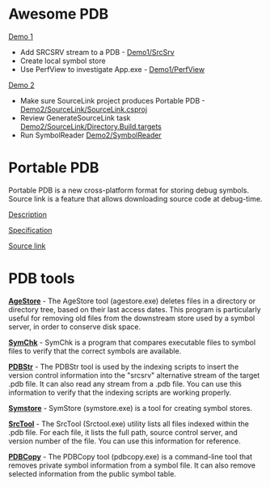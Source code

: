 Awesome PDB
====
[Demo 1](start-demo1.bat)

* Add SRCSRV stream to a PDB - [Demo1/SrcSrv](Demo1/SrcSrv/)
* Create local symbol store
* Use PerfView to investigate App.exe - [Demo1/PerfView](Demo1/PerfView/)

[Demo 2](start-demo2.bat)

* Make sure SourceLink project produces Portable PDB - [Demo2/SourceLink/SourceLink.csproj](Demo2/SourceLink/SourceLink.csproj#L4)
* Review GenerateSourceLink task [Demo2/SourceLink/Directory.Build.targets](Demo2/SourceLink/Directory.Build.targets#L11)
* Run SymbolReader [Demo2/SymbolReader](Demo2/SymbolReader)

Portable PDB
===
Portable PDB is a new cross-platform format for storing debug symbols. Source link is a feature that allows downloading source code at debug-time.

[Description](https://github.com/dotnet/core/blob/master/Documentation/diagnostics/portable_pdb.md)

[Specification](https://github.com/dotnet/corefx/blob/master/src/System.Reflection.Metadata/specs/PortablePdb-Metadata.md)

[Source link](https://github.com/dotnet/core/blob/master/Documentation/diagnostics/source_link.md)

PDB tools
===
[**AgeStore**](https://msdn.microsoft.com/en-us/library/windows/hardware/ff538002(v=vs.85).aspx) - The AgeStore tool (agestore.exe) deletes files in a directory or directory tree, based on their last access dates. This program is particularly useful for removing old files from the downstream store used by a symbol server, in order to conserve disk space.

[**SymChk**](https://msdn.microsoft.com/en-us/library/windows/hardware/ff558844(v=vs.85).aspx) - SymChk is a program that compares executable files to symbol files to verify that the correct symbols are available.

[**PDBStr**](https://msdn.microsoft.com/en-us/library/windows/hardware/ff558874(v=vs.85).aspx) - The PDBStr tool is used by the indexing scripts to insert the version control information into the "srcsrv" alternative stream of the target .pdb file. It can also read any stream from a .pdb file. You can use this information to verify that the indexing scripts are working properly.

[**Symstore**](https://msdn.microsoft.com/en-us/library/windows/desktop/ms681417(v=vs.85).aspx) - SymStore (symstore.exe) is a tool for creating symbol stores.

[**SrcTool**](https://msdn.microsoft.com/en-us/library/windows/hardware/ff558877(v=vs.85).aspx) - The SrcTool (Srctool.exe) utility lists all files indexed within the .pdb file. For each file, it lists the full path, source control server, and version number of the file. You can use this information for reference.

[**PDBCopy**](https://msdn.microsoft.com/en-us/library/windows/hardware/ff553365(v=vs.85).aspx) - The PDBCopy tool (pdbcopy.exe) is a command-line tool that removes private symbol information from a symbol file. It can also remove selected information from the public symbol table.
